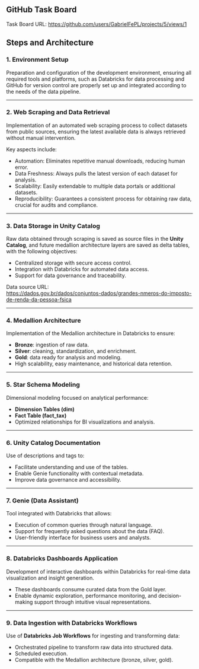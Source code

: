## GitHub Task Board  
Task Board URL: https://github.com/users/GabrielFePL/projects/5/views/1  

## Steps and Architecture  

### 1. Environment Setup  
Preparation and configuration of the development environment, ensuring all required tools and platforms, such as Databricks for data processing and GitHub for version control are properly set up and integrated according to the needs of the data pipeline.

---

### 2. Web Scraping and Data Retrieval  
Implementation of an automated web scraping process to collect datasets from public sources, ensuring the latest available data is always retrieved without manual intervention.  

Key aspects include:  
- Automation: Eliminates repetitive manual downloads, reducing human error.  
- Data Freshness: Always pulls the latest version of each dataset for analysis.  
- Scalability: Easily extendable to multiple data portals or additional datasets.  
- Reproducibility: Guarantees a consistent process for obtaining raw data, crucial for audits and compliance.  

---

### 3. Data Storage in Unity Catalog  
Raw data obtained through scraping is saved as source files in the **Unity Catalog**, and future medallion architecture layers are saved as delta tables, with the following objectives:  
- Centralized storage with secure access control.  
- Integration with Databricks for automated data access.  
- Support for data governance and traceability.  

Data source URL:  
https://dados.gov.br/dados/conjuntos-dados/grandes-nmeros-do-imposto-de-renda-da-pessoa-fsica  

---

### 4. Medallion Architecture  
Implementation of the Medallion architecture in Databricks to ensure:  
- **Bronze**: ingestion of raw data.  
- **Silver**: cleaning, standardization, and enrichment.  
- **Gold**: data ready for analysis and modeling.  
- High scalability, easy maintenance, and historical data retention.  

---

### 5. Star Schema Modeling  
Dimensional modeling focused on analytical performance:  
- **Dimension Tables (dim)**  
- **Fact Table (fact_tax)**  
- Optimized relationships for BI visualizations and analysis.  

---

### 6. Unity Catalog Documentation  
Use of descriptions and tags to:  
- Facilitate understanding and use of the tables.  
- Enable Genie functionality with contextual metadata.  
- Improve data governance and accessibility.  

---

### 7. Genie (Data Assistant)  
Tool integrated with Databricks that allows:  
- Execution of common queries through natural language.  
- Support for frequently asked questions about the data (FAQ).  
- User-friendly interface for business users and analysts.  

---

### 8. Databricks Dashboards Application  
Development of interactive dashboards within Databricks for real-time data visualization and insight generation.  
- These dashboards consume curated data from the Gold layer.  
- Enable dynamic exploration, performance monitoring, and decision-making support through intuitive visual representations.  

---

### 9. Data Ingestion with Databricks Workflows  
Use of **Databricks Job Workflows** for ingesting and transforming data:  
- Orchestrated pipeline to transform raw data into structured data.  
- Scheduled execution.  
- Compatible with the Medallion architecture (bronze, silver, gold).  
